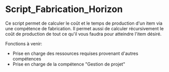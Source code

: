 # Script_Fabrication_Horizon

Ce script permet de calculer le coût et le temps de production d'un item via une compétence de fabrication. Il permet aussi de calculer récursivement le coût de production de tout ce qu'il vous faudra pour atteindre l'item désiré.

Fonctions à venir:

- Prise en charge des ressources requises provenant d'autres compétences
- Prise en charge de la compétence "Gestion de projet"
